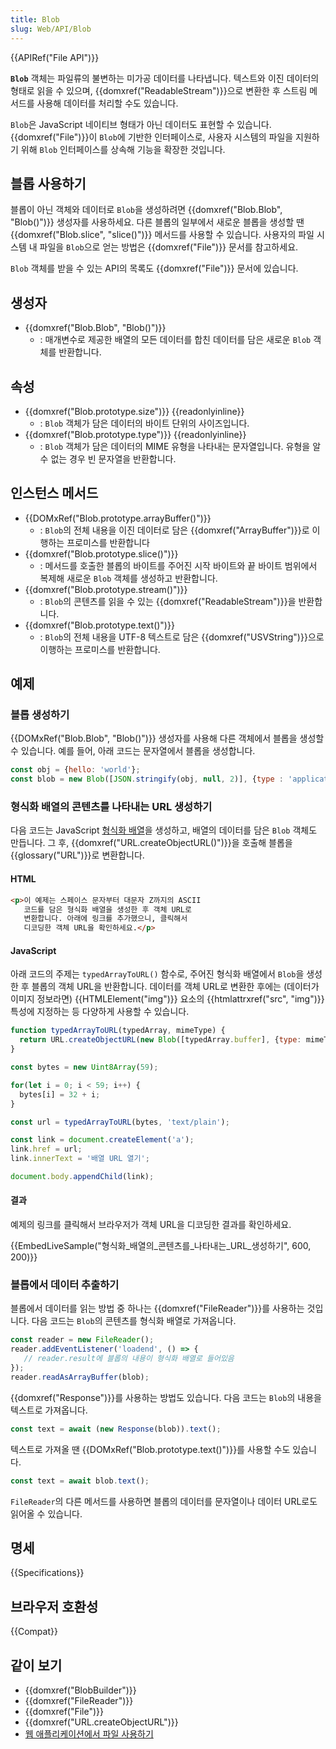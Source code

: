 ```yaml
---
title: Blob
slug: Web/API/Blob
---
```

{{APIRef("File API")}}

**`Blob`** 객체는 파일류의 불변하는 미가공 데이터를 나타냅니다. 텍스트와 이진 데이터의 형태로 읽을 수 있으며, {{domxref("ReadableStream")}}으로 변환한 후 스트림 메서드를 사용해 데이터를 처리할 수도 있습니다.

`Blob`은 JavaScript 네이티브 형태가 아닌 데이터도 표현할 수 있습니다. {{domxref("File")}}이 `Blob`에 기반한 인터페이스로, 사용자 시스템의 파일을 지원하기 위해 `Blob` 인터페이스를 상속해 기능을 확장한 것입니다.

## 블롭 사용하기

블롭이 아닌 객체와 데이터로 `Blob`을 생성하려면 {{domxref("Blob.Blob", "Blob()")}} 생성자를 사용하세요. 다른 블롭의 일부에서 새로운 블롭을 생성할 땐 {{domxref("Blob.slice", "slice()")}} 메서드를 사용할 수 있습니다. 사용자의 파일 시스템 내 파일을 `Blob`으로 얻는 방법은 {{domxref("File")}} 문서를 참고하세요.

`Blob` 객체를 받을 수 있는 API의 목록도 {{domxref("File")}} 문서에 있습니다.

## 생성자

- {{domxref("Blob.Blob", "Blob()")}}
  - : 매개변수로 제공한 배열의 모든 데이터를 합친 데이터를 담은 새로운 `Blob` 객체를 반환합니다.

## 속성

- {{domxref("Blob.prototype.size")}} {{readonlyinline}}
  - : `Blob` 객체가 담은 데이터의 바이트 단위의 사이즈입니다.
- {{domxref("Blob.prototype.type")}} {{readonlyinline}}
  - : `Blob` 객체가 담은 데이터의 MIME 유형을 나타내는 문자열입니다. 유형을 알 수 없는 경우 빈 문자열을 반환합니다.

## 인스턴스 메서드

- {{DOMxRef("Blob.prototype.arrayBuffer()")}}
  - : `Blob`의 전체 내용을 이진 데이터로 담은 {{domxref("ArrayBuffer")}}로 이행하는 프로미스를 반환합니다
- {{domxref("Blob.prototype.slice()")}}
  - : 메서드를 호출한 블롭의 바이트를 주어진 시작 바이트와 끝 바이트 범위에서 복제해 새로운 `Blob` 객체를 생성하고 반환합니다.
- {{domxref("Blob.prototype.stream()")}}
  - : `Blob`의 콘텐츠를 읽을 수 있는 {{domxref("ReadableStream")}}을 반환합니다.
- {{domxref("Blob.prototype.text()")}}
  - : `Blob`의 전체 내용을 UTF-8 텍스트로 담은 {{domxref("USVString")}}으로 이행하는 프로미스를 반환합니다.

## 예제

### 블롭 생성하기

{{DOMxRef("Blob.Blob", "Blob()")}} 생성자를 사용해 다른 객체에서 블롭을 생성할 수 있습니다. 예를 들어, 아래 코드는 문자열에서 블롭을 생성합니다.

```js
const obj = {hello: 'world'};
const blob = new Blob([JSON.stringify(obj, null, 2)], {type : 'application/json'});
```

### 형식화 배열의 콘텐츠를 나타내는 URL 생성하기

다음 코드는 JavaScript [형식화 배열](/ko/docs/Web/JavaScript/Typed_arrays)을 생성하고, 배열의 데이터를 담은 `Blob` 객체도 만듭니다. 그 후, {{domxref("URL.createObjectURL()")}}을 호출해 블롭을 {{glossary("URL")}}로 변환합니다.

#### HTML

```html
<p>이 예제는 스페이스 문자부터 대문자 Z까지의 ASCII
   코드를 담은 형식화 배열을 생성한 후 객체 URL로
   변환합니다. 아래에 링크를 추가했으니, 클릭해서
   디코딩한 객체 URL을 확인하세요.</p>
```

#### JavaScript

아래 코드의 주제는 `typedArrayToURL()` 함수로, 주어진 형식화 배열에서 `Blob`을 생성한 후 블롭의 객체 URL을 반환합니다. 데이터를 객체 URL로 변환한 후에는 (데이터가 이미지 정보라면) {{HTMLElement("img")}} 요소의 {{htmlattrxref("src", "img")}} 특성에 지정하는 등 다양하게 사용할 수 있습니다.

```js
function typedArrayToURL(typedArray, mimeType) {
  return URL.createObjectURL(new Blob([typedArray.buffer], {type: mimeType}))
}

const bytes = new Uint8Array(59);

for(let i = 0; i < 59; i++) {
  bytes[i] = 32 + i;
}

const url = typedArrayToURL(bytes, 'text/plain');

const link = document.createElement('a');
link.href = url;
link.innerText = '배열 URL 열기';

document.body.appendChild(link);
```

#### 결과

예제의 링크를 클릭해서 브라우저가 객체 URL을 디코딩한 결과를 확인하세요.

{{EmbedLiveSample("형식화_배열의_콘텐츠를_나타내는_URL_생성하기", 600, 200)}}

### 블롭에서 데이터 추출하기

블롭에서 데이터를 읽는 방법 중 하나는 {{domxref("FileReader")}}를 사용하는 것입니다. 다음 코드는 `Blob`의 콘텐츠를 형식화 배열로 가져옵니다.

```js
const reader = new FileReader();
reader.addEventListener('loadend', () => {
   // reader.result에 블롭의 내용이 형식화 배열로 들어있음
});
reader.readAsArrayBuffer(blob);
```

{{domxref("Response")}}를 사용하는 방법도 있습니다. 다음 코드는 `Blob`의 내용을 텍스트로 가져옵니다.

```js
const text = await (new Response(blob)).text();
```

텍스트로 가져올 땐 {{DOMxRef("Blob.prototype.text()")}}를 사용할 수도 있습니다.

```js
const text = await blob.text();
```

`FileReader`의 다른 메서드를 사용하면 블롭의 데이터를 문자열이나 데이터 URL로도 읽어올 수 있습니다.

## 명세

{{Specifications}}

## 브라우저 호환성

{{Compat}}

## 같이 보기

- {{domxref("BlobBuilder")}}
- {{domxref("FileReader")}}
- {{domxref("File")}}
- {{domxref("URL.createObjectURL")}}
- [웹 애플리케이션에서 파일 사용하기](/ko/docs/Web/API/File/Using_files_from_web_applications)

